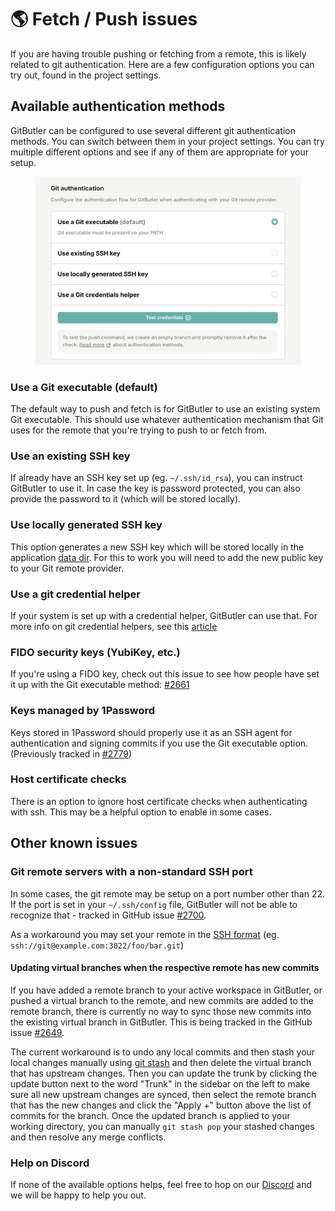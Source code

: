 # 🌎 Fetch / Push issues

If you are having trouble pushing or fetching from a remote, this is likely related to git authentication. Here are a few configuration options you can try out, found in the project settings.

## Available authentication methods

GitButler can be configured to use several different git authentication methods. You can switch between them in your project settings. You can try multiple different options and see if any of them are appropriate for your setup.

<figure><img src="../.gitbook/assets/CleanShot 2024-06-06 at 11.44.05@2x.png" alt=""><figcaption></figcaption></figure>

### Use a Git executable (default)

The default way to push and fetch is for GitButler to use an existing system Git executable. This should use whatever authentication mechanism that Git uses for the remote that you're trying to push to or fetch from.

### Use an existing SSH key

If already have an SSH key set up (eg. `~/.ssh/id_rsa`), you can instruct GitButler to use it. In case the key is password protected, you can also provide the password to it (which will be stored locally).

### Use locally generated SSH key

This option generates a new SSH key which will be stored locally in the application [data dir](../development/debugging.md#data-files). For this to work you will need to add the new public key to your Git remote provider.

### Use a git credential helper

If your system is set up with a credential helper, GitButler can use that. For more info on git credential helpers, see this [article](https://git-scm.com/doc/credential-helpers)

### FIDO security keys (YubiKey, etc.)

If you're using a FIDO key, check out this issue to see how people have set it up with the Git executable method: [#2661](https://github.com/gitbutlerapp/gitbutler/issues/2661)

### Keys managed by 1Password

Keys stored in 1Password should properly use it as an SSH agent for authentication and signing commits if you use the Git executable option. (Previously tracked in [#2779](https://github.com/gitbutlerapp/gitbutler/issues/2779))

### Host certificate checks

There is an option to ignore host certificate checks when authenticating with ssh. This may be a helpful option to enable in some cases.

## Other known issues

### Git remote servers with a non-standard SSH port

In some cases, the git remote may be setup on a port number other than 22. If the port is set in your `~/.ssh/config` file, GitButler will not be able to recognize that - tracked in GitHub issue [#2700](https://github.com/gitbutlerapp/gitbutler/issues/2700).

As a workaround you may set your remote in the [SSH format](https://git-scm.com/book/en/v2/Git-on-the-Server-The-Protocols) (eg. `ssh://git@example.com:3022/foo/bar.git`)

#### Updating virtual branches when the respective remote has new commits

If you have added a remote branch to your active workspace in GitButler, or pushed a virtual branch to the remote, and new commits are added to the remote branch, there is currently no way to sync those new commits into the existing virtual branch in GitButler. This is being tracked in the GitHub issue [#2649](https://github.com/gitbutlerapp/gitbutler/issues/2649).

The current workaround is to undo any local commits and then stash your local changes manually using [git stash](https://git-scm.com/docs/git-stash) and then delete the virtual branch that has upstream changes. Then you can update the trunk by clicking the update button next to the word "Trunk" in the sidebar on the left to make sure all new upstream changes are synced, then select the remote branch that has the new changes and click the "Apply +" button above the list of commits for the branch. Once the updated branch is applied to your working directory, you can manually `git stash pop` your stashed changes and then resolve any merge conflicts.

### Help on Discord

If none of the available options helps, feel free to hop on our [Discord](https://discord.gg/MmFkmaJ42D) and we will be happy to help you out.
